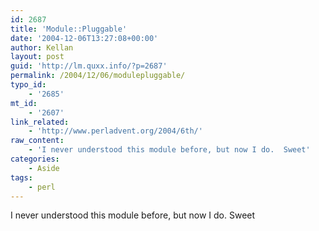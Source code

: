 ```yaml
---
id: 2687
title: 'Module::Pluggable'
date: '2004-12-06T13:27:08+00:00'
author: Kellan
layout: post
guid: 'http://lm.quxx.info/?p=2687'
permalink: /2004/12/06/modulepluggable/
typo_id:
    - '2685'
mt_id:
    - '2607'
link_related:
    - 'http://www.perladvent.org/2004/6th/'
raw_content:
    - 'I never understood this module before, but now I do.  Sweet'
categories:
    - Aside
tags:
    - perl
---
```


I never understood this module before, but now I do. Sweet